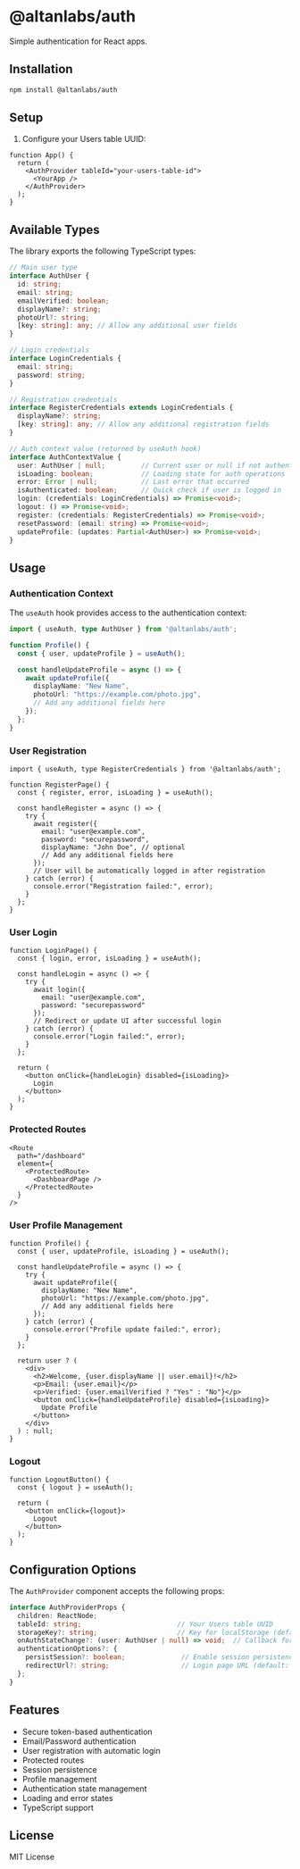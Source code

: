 # @altanlabs/auth

Simple authentication for React apps.

## Installation

```bash
npm install @altanlabs/auth
```

## Setup

1. Configure your Users table UUID:
```tsx
function App() {
  return (
    <AuthProvider tableId="your-users-table-id">
      <YourApp />
    </AuthProvider>
  );
}
```

## Available Types

The library exports the following TypeScript types:

```typescript
// Main user type
interface AuthUser {
  id: string;
  email: string;
  emailVerified: boolean;
  displayName?: string;
  photoUrl?: string;
  [key: string]: any; // Allow any additional user fields
}

// Login credentials
interface LoginCredentials {
  email: string;
  password: string;
}

// Registration credentials
interface RegisterCredentials extends LoginCredentials {
  displayName?: string;
  [key: string]: any; // Allow any additional registration fields
}

// Auth context value (returned by useAuth hook)
interface AuthContextValue {
  user: AuthUser | null;         // Current user or null if not authenticated
  isLoading: boolean;            // Loading state for auth operations
  error: Error | null;           // Last error that occurred
  isAuthenticated: boolean;      // Quick check if user is logged in
  login: (credentials: LoginCredentials) => Promise<void>;
  logout: () => Promise<void>;
  register: (credentials: RegisterCredentials) => Promise<void>;
  resetPassword: (email: string) => Promise<void>;
  updateProfile: (updates: Partial<AuthUser>) => Promise<void>;
}
```

## Usage

### Authentication Context

The `useAuth` hook provides access to the authentication context:

```typescript
import { useAuth, type AuthUser } from '@altanlabs/auth';

function Profile() {
  const { user, updateProfile } = useAuth();

  const handleUpdateProfile = async () => {
    await updateProfile({
      displayName: "New Name",
      photoUrl: "https://example.com/photo.jpg",
      // Add any additional fields here
    });
  };
}
```

### User Registration
```tsx
import { useAuth, type RegisterCredentials } from '@altanlabs/auth';

function RegisterPage() {
  const { register, error, isLoading } = useAuth();

  const handleRegister = async () => {
    try {
      await register({
        email: "user@example.com",
        password: "securepassword",
        displayName: "John Doe", // optional
        // Add any additional fields here
      });
      // User will be automatically logged in after registration
    } catch (error) {
      console.error("Registration failed:", error);
    }
  };
}
```

### User Login
```tsx
function LoginPage() {
  const { login, error, isLoading } = useAuth();

  const handleLogin = async () => {
    try {
      await login({
        email: "user@example.com",
        password: "securepassword"
      });
      // Redirect or update UI after successful login
    } catch (error) {
      console.error("Login failed:", error);
    }
  };

  return (
    <button onClick={handleLogin} disabled={isLoading}>
      Login
    </button>
  );
}
```

### Protected Routes
```tsx
<Route
  path="/dashboard"
  element={
    <ProtectedRoute>
      <DashboardPage />
    </ProtectedRoute>
  }
/>
```

### User Profile Management
```tsx
function Profile() {
  const { user, updateProfile, isLoading } = useAuth();

  const handleUpdateProfile = async () => {
    try {
      await updateProfile({
        displayName: "New Name",
        photoUrl: "https://example.com/photo.jpg",
        // Add any additional fields here
      });
    } catch (error) {
      console.error("Profile update failed:", error);
    }
  };

  return user ? (
    <div>
      <h2>Welcome, {user.displayName || user.email}!</h2>
      <p>Email: {user.email}</p>
      <p>Verified: {user.emailVerified ? "Yes" : "No"}</p>
      <button onClick={handleUpdateProfile} disabled={isLoading}>
        Update Profile
      </button>
    </div>
  ) : null;
}
```

### Logout
```tsx
function LogoutButton() {
  const { logout } = useAuth();

  return (
    <button onClick={logout}>
      Logout
    </button>
  );
}
```

## Configuration Options

The `AuthProvider` component accepts the following props:

```typescript
interface AuthProviderProps {
  children: ReactNode;
  tableId: string;                        // Your Users table UUID
  storageKey?: string;                    // Key for localStorage (default: "auth_user")
  onAuthStateChange?: (user: AuthUser | null) => void;  // Callback for auth state changes
  authenticationOptions?: {
    persistSession?: boolean;              // Enable session persistence (default: true)
    redirectUrl?: string;                  // Login page URL (default: "/login")
  };
}
```

## Features

- Secure token-based authentication
- Email/Password authentication
- User registration with automatic login
- Protected routes
- Session persistence
- Profile management
- Authentication state management
- Loading and error states
- TypeScript support

## License

MIT License